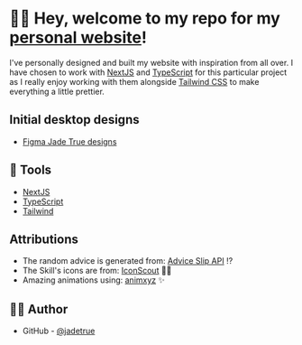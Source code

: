 # 👋🏻 Hey, welcome to my repo for my [personal website](http://jadetrue.co.uk/)!

I've personally designed and built my website with inspiration from all over. I have chosen to work with [NextJS](https://nextjs.org/) and [TypeScript](https://www.typescriptlang.org/) for this particular project as I really enjoy working with them alongside [Tailwind CSS](https://tailwindcss.com/) to make everything a little prettier.

## Initial desktop designs

- [Figma Jade True designs](https://www.figma.com/file/NODcgitAAEGmbZW8rGfIH1/website?node-id=0%3A1)

## 🧰 Tools

-   [NextJS](https://nextjs.org/)
-   [TypeScript](https://www.typescriptlang.org/)
-   [Tailwind](https://tailwindcss.com/)

## Attributions

-   The random advice is generated from: [Advice Slip API](https://api.adviceslip.com/) ⁉️
-   The Skill's icons are from: [IconScout](https://iconscout.com/licenses#simple_license) 🤹🏻
-   Amazing animations using: [animxyz](https://animxyz.com/) ✨

## ✍🏻 Author

-   GitHub - [@jadetrue](https://github.com/jadetrue/)
